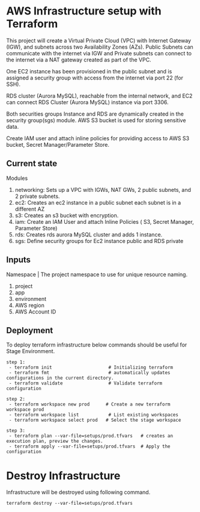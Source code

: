 # AWS Infrastructure setup with Terraform
This project will create a Virtual Private Cloud (VPC) with Internet Gateway (IGW), and subnets across two Availability Zones (AZs). Public Subnets can communicate with the internet via IGW and Private subnets can connect to the internet via a NAT gateway created as part of the VPC. 

One EC2 instance has been provisioned in the public subnet and is assigned a security group with access from the internet via port 22 (for SSH). 

RDS cluster (Aurora MySQL), reachable from the internal network, and EC2 can connect RDS Cluster (Aurora MySQL) instance via port 3306. 

Both securities groups Instance and RDS are dynamically created in the security group(sgs) module. AWS S3 bucket is used for storing sensitive data. 

Create IAM user and attach inline policies for providing access to AWS S3 bucket, Secret Manager/Parameter Store.



## Current state

Modules

1) networking: Sets up a VPC with IGWs, NAT GWs, 2 public subnets, and 2 private subnets.
2) ec2: Creates an ec2 instance in a public subnet each subnet is in a different AZ
3) s3:  Creates an s3 bucket with encryption.
4) iam: Create an IAM User and attach Inline Policies ( S3, Secret Manager, Parameter Store) 
5) rds: Creates rds aurora MySQL cluster and adds 1 instance.
6) sgs: Define security groups for Ec2 instance public and RDS private

## Inputs

Namespace | The project namespace to use for unique resource naming.

1) project
2) app
3) environment
4) AWS region
5) AWS Account ID

## Deployment 

To deploy terraform infrastructure below commands should be useful for Stage Environment.

    step 1:
     - terraform init                     # Initializing terraform
     - terraform fmt                      # automatically updates configurations in the current directory.
     - terraform validate                 # Validate terraform configuration

    step 2:
     - terraform workspace new prod      # Create a new terraform workspace prod
     - terraform workspace list           # List existing workspaces
     - terraform workspace select prod   # Select the stage workspace

    step 3: 
     - terraform plan --var-file=setups/prod.tfvars   # creates an execution plan, preview the changes.
     - terraform apply --var-file=setups/prod.tfvars  # Apply the configuration


# Destroy Infrastructure

Infrastructure will be destroyed using following command. 
    
    terraform destroy --var-file=setups/prod.tfvars 

